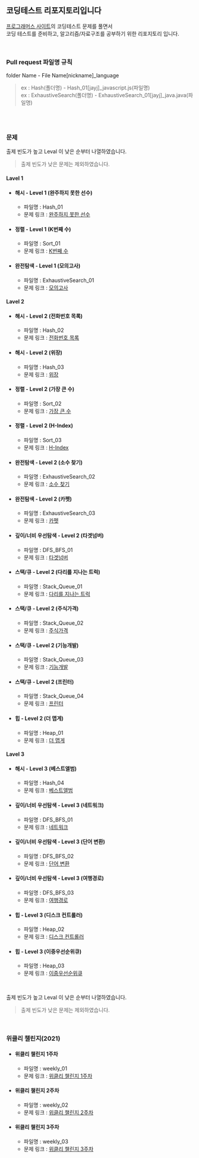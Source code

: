 ## 코딩테스트 리포지토리입니다

[프로그래머스 사이트](https://programmers.co.kr/learn/challenges)의 코딩테스트 문제를 풀면서 <br>
코딩 테스트를 준비하고, 알고리즘/자료구조를 공부하기 위한 리포지토리 입니다.
<!-- ### 공부 방법
사이트에서 원하는 언어를 선택하여 문제를 풀며,<br>
다른 사람의 풀이에 궁금증이 있을 경우 커멘드를 남기거나 Slack을 통해서 소통합니다.<br>
> Slack Link : [https://join.slack.com/t/ctstudy/shared_invite/zt-nogft7yr-_EgO~9OUWg7g0yA_bbUGNg](https://join.slack.com/t/ctstudy/shared_invite/zt-nogft7yr-_EgO~9OUWg7g0yA_bbUGNg) -->
<!-- ### 공부 인증 및 소스 공유 방법 -->
<!-- 해당 리포지토리를 Fork 하시고 문제풀이가 완료되면<br>
아래 기재된 규칙을 준수하여 Pull requests 해주시면 됩니다. -->

<br>

### Pull request 파일명 규칙

folder Name - File Name[nickname]_language

> ex : Hash(폴더명) - Hash_01[jayj]_javascript.js(파일명)<br>
> ex : ExhaustiveSearch(폴더명) - ExhaustiveSearch_01[jayj]_java.java(파일명)

<br>
<br>

### 문제

출제 빈도가 높고 Leval 이 낮은 순부터 나열하였습니다.<br>
> 출제 빈도가 낮은 문제는 제외하였습니다.<br>

#### Lavel 1

- #### 해시 - Level 1 (완주하지 못한 선수)
    - 파일명 : Hash_01
    - 문제 링크 : [완주하지 못한 선수](https://programmers.co.kr/learn/courses/30/lessons/42576?language=javascript)
- #### 정렬 - Level 1 (K번째 수)
    - 파일명 : Sort_01
    - 문제 링크 : [K번째 수](https://programmers.co.kr/learn/courses/30/lessons/42748)
- #### 완전탐색 - Level 1 (모의고사)
    - 파일명 : ExhaustiveSearch_01
    - 문제 링크 : [모의고사](https://programmers.co.kr/learn/courses/30/lessons/42840)

#### Lavel 2

- #### 해시 - Level 2 (전화번호 목록)
    - 파일명 : Hash_02
    - 문제 링크 : [전화번호 목록](https://programmers.co.kr/learn/courses/30/lessons/42577)
- #### 해시 - Level 2 (위장)
    - 파일명 : Hash_03
    - 문제 링크 : [위장](https://programmers.co.kr/learn/courses/30/lessons/42578)
- #### 정렬 - Level 2 (가장 큰 수)
    - 파일명 : Sort_02
    - 문제 링크 : [가장 큰 수](https://programmers.co.kr/learn/courses/30/lessons/42746)
- #### 정렬 - Level 2 (H-Index)
    - 파일명 : Sort_03
    - 문제 링크 : [H-Index](https://programmers.co.kr/learn/courses/30/lessons/42747)
- #### 완전탐색 - Level 2 (소수 찾기)
    - 파일명 : ExhaustiveSearch_02
    - 문제 링크 : [소수 찾기](https://programmers.co.kr/learn/courses/30/lessons/42839)
- #### 완전탐색 - Level 2 (카펫)
    - 파일명 : ExhaustiveSearch_03
    - 문제 링크 : [카펫](https://programmers.co.kr/learn/courses/30/lessons/42842)
- #### 깊이/너비 우선탐색 - Level 2 (타겟넘버)
    - 파일명 : DFS_BFS_01
    - 문제 링크 : [타겟넘버](https://programmers.co.kr/learn/courses/30/lessons/43165)
- #### 스택/큐 - Level 2 (다리를 지나는 트럭)
    - 파일명 : Stack_Queue_01
    - 문제 링크 : [다리를 지나는 트럭](https://programmers.co.kr/learn/courses/30/lessons/42583)
- #### 스택/큐 - Level 2 (주식가격)
    - 파일명 : Stack_Queue_02
    - 문제 링크 : [주식가격](https://programmers.co.kr/learn/courses/30/lessons/42584)
- #### 스택/큐 - Level 2 (기능개발)
    - 파일명 : Stack_Queue_03
    - 문제 링크 : [기능개발](https://programmers.co.kr/learn/courses/30/lessons/42586)
- #### 스택/큐 - Level 2 (프린터)
    - 파일명 : Stack_Queue_04
    - 문제 링크 : [프린터](https://programmers.co.kr/learn/courses/30/lessons/42587)
- #### 힙 - Level 2 (더 맵게)
    - 파일명 : Heap_01
    - 문제 링크 : [더 맵게](https://programmers.co.kr/learn/courses/30/lessons/42626)

#### Lavel 3

- #### 해시 - Level 3 (베스트앨범)
    - 파일명 : Hash_04
    - 문제 링크 : [베스트앨범](https://programmers.co.kr/learn/courses/30/lessons/42579)
- #### 깊이/너비 우선탐색 - Level 3 (네트워크)
    - 파일명 : DFS_BFS_01
    - 문제 링크 : [네트워크](https://programmers.co.kr/learn/courses/30/lessons/43162)
- #### 깊이/너비 우선탐색 - Level 3 (단어 변환)
    - 파일명 : DFS_BFS_02
    - 문제 링크 : [단어 변환](https://programmers.co.kr/learn/courses/30/lessons/43163)
- #### 깊이/너비 우선탐색 - Level 3 (여행경로)
    - 파일명 : DFS_BFS_03
    - 문제 링크 : [여행경로](https://programmers.co.kr/learn/courses/30/lessons/43164)
- #### 힙 - Level 3 (디스크 컨트롤러)
    - 파일명 : Heap_02
    - 문제 링크 : [디스크 컨트롤러](https://programmers.co.kr/learn/courses/30/lessons/42627)
- #### 힙 - Level 3 (이중우선순위큐)
    - 파일명 : Heap_03
    - 문제 링크 : [이중우선순위큐](https://programmers.co.kr/learn/courses/30/lessons/42628)

<Br>

출제 빈도가 높고 Leval 이 낮은 순부터 나열하였습니다.<br>
> 출제 빈도가 낮은 문제는 제외하였습니다.<br>

<br>

### 위클리 챌린지(2021)

- #### 위클리 챌린지 1주차
    - 파일명 : weekly_01
    - 문제 링크 : [위클리 챌린지 1주차](https://programmers.co.kr/learn/courses/30/lessons/82612)

- #### 위클리 챌린지 2주차
    - 파일명 : weekly_02
    - 문제 링크 : [위클리 챌린지 2주차](https://programmers.co.kr/learn/courses/30/lessons/83201)

- #### 위클리 챌린지 3주차
    - 파일명 : weekly_03
    - 문제 링크 : [위클리 챌린지 3주차](https://programmers.co.kr/learn/courses/30/lessons/84021)

